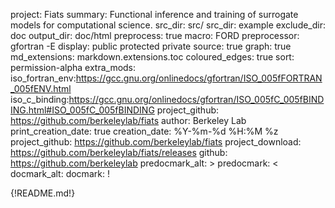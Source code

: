 project: Fiats 
summary: Functional inference and training of surrogate models for computational science.
src_dir: src/
src_dir: example
exclude_dir: doc
output_dir: doc/html
preprocess: true
macro: FORD
preprocessor: gfortran -E
display: public
         protected
         private
source: true
graph: true
md_extensions: markdown.extensions.toc
coloured_edges: true
sort: permission-alpha
extra_mods: iso_fortran_env:https://gcc.gnu.org/onlinedocs/gfortran/ISO_005fFORTRAN_005fENV.html
            iso_c_binding:https://gcc.gnu.org/onlinedocs/gfortran/ISO_005fC_005fBINDING.html#ISO_005fC_005fBINDING
project_github: https://github.com/berkeleylab/fiats
author: Berkeley Lab
print_creation_date: true
creation_date: %Y-%m-%d %H:%M %z
project_github: https://github.com/berkeleylab/fiats
project_download: https://github.com/berkeleylab/fiats/releases
github: https://github.com/berkeleylab
predocmark_alt: >
predocmark: <
docmark_alt:
docmark: !

{!README.md!}
